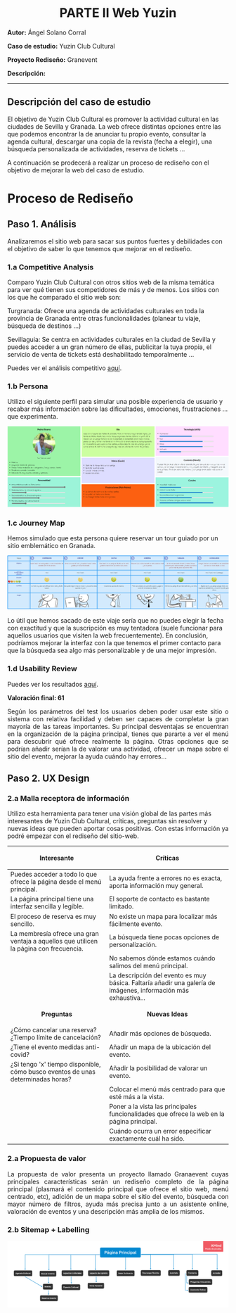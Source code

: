 <h1 align="center">PARTE II Web Yuzin</h1>

<p align="justify"><strong>Autor:</strong> Ángel Solano Corral</p>
<p align="justify"><strong>Caso de estudio:</strong> Yuzin Club Cultural</p>
<p align="justify"><strong>Proyecto Rediseño:</strong> Granevent</p>
<p align="justify"><strong>Descripción:</strong> </p>

---

<h2 align="justify">Descripción del caso de estudio</h2>
El objetivo de Yuzin Club Cultural es promover la actividad cultural en las ciudades de Sevilla y Granada. La web ofrece distintas opciones entre las que podemos encontrar la de anunciar tu propio evento, consultar la agenda cultural, descargar una copia de la revista (fecha a elegir), una búsqueda personalizada de actividades, reserva de tickets ...

A continuación se prodecerá a realizar un proceso de rediseño con el objetivo de mejorar la web del caso de estudio. 

# Proceso de Rediseño 

## Paso 1. Análisis

Analizaremos el sitio web para sacar sus puntos fuertes y debilidades con el objetivo de saber lo que tenemos que mejorar en el rediseño.

### 1.a Competitive Analysis

Comparo Yuzin Club Cultural con otros sitios web de la misma temática para ver qué tienen sus competidores de más y de menos. Los sitios con los que he comparado el sitio web son:

Turgranada: Ofrece una agenda de actividades culturales en toda la provincia de Granada entre otras funcionalidades (planear tu viaje, búsqueda de destinos ...)

Sevillaguia: Se centra en actividades culturales en la ciudad de Sevilla y puedes acceder a un gran número de ellas, publicitar la tuya propia, el servicio de venta de tickets está deshabilitado temporalmente ...

Puedes ver el análisis competitivo <a href="https://github.com/angelsc21/DIU_Trabajo_Final/blob/main/CompetitiveAnalisis.pdf">aquí</a>.

### 1.b Persona

Utilizo el siguiente perfil para simular una posible experiencia de usuario y recabar más información sobre las dificultades, emociones, frustraciones ... que experimenta.

![persona](persona.png)

### 1.c Journey Map

Hemos simulado que esta persona quiere reservar un tour guiado por un sitio emblemático en Granada.

![persona](viaje.png)

Lo útil que hemos sacado de este viaje sería que no puedes elegir la fecha con exactitud y que la suscripción es muy tentadora (suele funcionar para aquellos usuarios que visiten la web frecuentemente). En conclusión, podríamos mejorar la interfaz con la que tenemos el primer contacto para que la búsqueda sea algo más personalizable y de una mejor impresión.

### 1.d Usability Review

Puedes ver los resultados <a href="https://github.com/angelsc21/DIU_Trabajo_Final/blob/main/Usability-review.pdf">aquí</a>.

<strong>Valoración final: 61</strong>

<p align="justify">Según los parámetros del test los usuarios deben poder usar este sitio o sistema con relativa facilidad y deben ser capaces de completar la gran mayoría de las tareas importantes. Su principal desventajas se encuentran en la organización de la página principal, tienes que pararte a ver el menú para descubrir qué ofrece realmente la página. Otras opciones que se podrían añadir serían la de valorar una actividad, ofrecer un mapa sobre el sitio del evento, mejorar la ayuda cuándo hay errores... </p>

## Paso 2. UX Design

### 2.a Malla receptora de información

Utilizo esta herramienta para tener una visión global de las partes más interesantes de Yuzin Club Cultural, críticas, preguntas sin resolver y nuevas ideas que pueden aportar cosas positivas. Con estas información ya podré empezar con el rediseño del sitio-web.

| <p align="center"><strong>Interesante</strong></p> | <p align="center"><strong>Críticas</strong></p>|  
| ------------- | -------|
| Puedes acceder a todo lo que ofrece la página desde el menú principal.| La ayuda frente a errores no es exacta, aporta información muy general.|
| La página principal tiene una interfaz sencilla y legible.| El soporte de contacto es bastante limitado.|
| El proceso de reserva es muy sencillo.| No existe un mapa para localizar más fácilmente evento.|
| La membresía ofrece una gran ventaja a aquellos que utilicen la página con frecuencia.| La búsqueda tiene pocas opciones de personalización. |
| | No sabemos dónde estamos cuándo salimos del menú principal. |
| | La descripción del evento es muy básica. Faltaría añadir una galería de imágenes, información más exhaustiva... |
| <p align="center"><strong>Preguntas</strong></p> | <p align="center"><strong>Nuevas Ideas</strong></p> |
| ¿Cómo cancelar una reserva?¿Tiempo límite de cancelación? | Añadir más opciones de búsqueda. |
| ¿Tiene el evento medidas anti-covid? | Añadir un mapa de la ubicación del evento. |
| ¿Si tengo 'x' tiempo disponible, cómo busco eventos de unas determinadas horas? | Añadir la posibilidad de valorar un evento. |
| | Colocar el menú más centrado para que esté más a la vista. |
| | Poner a la vista las principales funcionalidades que ofrece la web en la página principal. |
| | Cuándo ocurra un error especificar exactamente cuál ha sido. |

### 2.a Propuesta de valor

<p align="justify">La propuesta de valor presenta un proyecto llamado Granaevent cuyas principales características serán un rediseño completo de la página principal (plasmará el contenido principal que ofrece el sitio web, menú centrado, etc), adición de un mapa sobre el sitio del evento, búsqueda con mayor número de filtros, ayuda más precisa junto a un asistente online, valoración de eventos y una descripción más amplia de los mismos.</p>

### 2.b Sitemap + Labelling

![persona](Sitemap.png)
